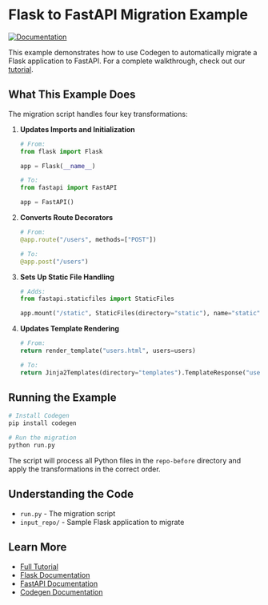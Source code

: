 # Flask to FastAPI Migration Example

[![Documentation](https://img.shields.io/badge/docs-docs.codegen.com-blue)](https://docs.codegen.com/tutorials/flask-to-fastapi)

This example demonstrates how to use Codegen to automatically migrate a Flask application to FastAPI. For a complete walkthrough, check out our [tutorial](https://docs.codegen.com/tutorials/flask-to-fastapi).

## What This Example Does

The migration script handles four key transformations:

1. **Updates Imports and Initialization**

   ```python
   # From:
   from flask import Flask

   app = Flask(__name__)

   # To:
   from fastapi import FastAPI

   app = FastAPI()
   ```

1. **Converts Route Decorators**

   ```python
   # From:
   @app.route("/users", methods=["POST"])

   # To:
   @app.post("/users")
   ```

1. **Sets Up Static File Handling**

   ```python
   # Adds:
   from fastapi.staticfiles import StaticFiles

   app.mount("/static", StaticFiles(directory="static"), name="static")
   ```

1. **Updates Template Rendering**

   ```python
   # From:
   return render_template("users.html", users=users)

   # To:
   return Jinja2Templates(directory="templates").TemplateResponse("users.html", context={"users": users}, request=request)
   ```

## Running the Example

```bash
# Install Codegen
pip install codegen

# Run the migration
python run.py
```

The script will process all Python files in the `repo-before` directory and apply the transformations in the correct order.

## Understanding the Code

- `run.py` - The migration script
- `input_repo/` - Sample Flask application to migrate

## Learn More

- [Full Tutorial](https://docs.codegen.com/tutorials/flask-to-fastapi)
- [Flask Documentation](https://flask.palletsprojects.com/)
- [FastAPI Documentation](https://fastapi.tiangolo.com/)
- [Codegen Documentation](https://docs.codegen.com)
